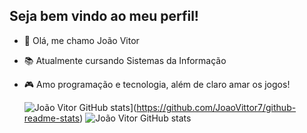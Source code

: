 ## Seja bem vindo ao meu perfil!

- 👋 Olá, me chamo João Vitor 
- 📚 Atualmente cursando Sistemas da Informação
- 🎮 Amo programação e tecnologia, além de claro amar os jogos!

  ![João Vitor GitHub stats](https://github-readme-stats.vercel.app/apiJoãoVitor=JoaoVittor7)](https://github.com/JoaoVittor7/github-readme-stats)
  ![João Vitor GitHub stats](https://github-readme-stats.vercel.app/apiJoãoVitor=JoaoVittor7&show_icons=true&theme=transparent)

